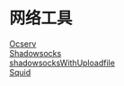 # 网络工具

[Ocserv](ocserv/Ocserv.md)  
[Shadowsocks](shadowsocks/Shadowsocks.md)  
[shadowsocksWithUploadfile](shadowsocks/shadowsocksWithUploadfile/shadowsocksWithUploadfile.md)  
[Squid](squid/Squid.md)  
